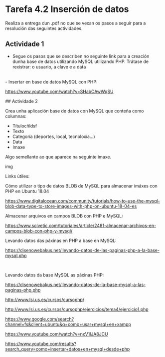# Tarefa 4.2 Inserción de datos

Realiza a entrega dun .pdf no que se vexan os pasos a seguir para a resolución das seguintes actividades.

## Actividade 1

- Segue os pasos que se describen no seguinte link para a creación dunha base de datos utilizando MySQL utilizando PHP. Trátase de rexistrar: o usuario, a clave e a data
</br>
- Insertar en base de datos MySQL con PHP:

<https://www.youtube.com/watch?v=SHabCAwWqSU>

## Actividade 2

Crea unha aplicación base de datos con MySQL que conteña como columnas:

- Títulocñldsf  
- Texto
- Categoría (deportes, local, tecnoloxía...)
- Data
- Imaxe

Algo semellante ao que aparece na seguinte imaxe.

img

Links útiles:

Cómo utilizar o tipo de datos BLOB de MySQL para almacenar imáxes con PHP en Ubuntu 18.04

<https://www.digitalocean.com/community/tutorials/how-to-use-the-mysql-blob-data-type-to-store-images-with-php-on-ubuntu-18-04-es>

Almacenar arquivos en campos BLOB con PHP e MySQL:

<https://www.solvetic.com/tutoriales/article/2481-almacenar-archivos-en-campos-blob-con-php-y-mysql/>

Levando datos das páxinas en PHP a base en MySQL:

<https://disenowebakus.net/llevando-datos-de-las-paginas-php-a-la-base-mysql.php>

</br>

Levando datos da base MySQL as páxinas PHP:

<https://disenowebakus.net/llevando-datos-de-la-base-mysql-a-las-paginas-php.php>

<http://www.lsi.us.es/cursos/cursophp/>

<http://www.lsi.us.es/cursos/cursophp/ejercicios/tema4/ejercicio1.php>

<https://www.google.com/search?channel=fs&client=ubuntu&q=como+usar+mysql+en+xampp>

<https://www.youtube.com/watch?v=nxV1lJA8JCU>

<https://www.youtube.com/results?search_query=como+insertar+datos+en+mysql+desde+php>
